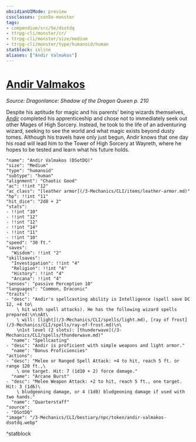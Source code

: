 ```yaml
---
obsidianUIMode: preview
cssclasses: json5e-monster
tags:
- compendium/src/5e/dsotdq
- ttrpg-cli/monster/cr/
- ttrpg-cli/monster/size/medium
- ttrpg-cli/monster/type/humanoid/human
statblock: inline
aliases: ["Andir Valmakos"]
---
```

# [Andir Valmakos](3-Mechanics\CLI\bestiary\npc/andir-valmakos-dsotdq.md)
*Source: Dragonlance: Shadow of the Dragon Queen p. 210*  

Despite his aptitude for magic and his parents' being wizards themselves, [Andir](/3-Mechanics/CLI/bestiary/npc/andir-valmakos-dsotdq.md) completed his apprenticeship and chose not to immediately seek out other Mages of High Sorcery. Instead, he took to the life of an adventuring wizard, seeking to see the world and what magic exists beyond dusty tomes. Although his travels have only just begun, Andir knows that one day his road will lead him to the Tower of High Sorcery at Wayreth, where he hopes to be tested and learn what his future holds.

```statblock
"name": "Andir Valmakos (DSotDQ)"
"size": "Medium"
"type": "humanoid"
"subtype": "human"
"alignment": "Chaotic Good"
"ac": !!int "12"
"ac_class": "[leather armor](/3-Mechanics/CLI/items/leather-armor.md)"
"hp": !!int "11"
"hit_dice": "2d8 + 2"
"stats":
- !!int "10"
- !!int "12"
- !!int "12"
- !!int "14"
- !!int "11"
- !!int "10"
"speed": "30 ft."
"saves":
  "Wisdom": !!int "2"
"skillsaves":
  "Investigation": !!int "4"
  "Religion": !!int "4"
  "History": !!int "4"
  "Arcana": !!int "4"
"senses": "passive Perception 10"
"languages": "Common, Draconic"
"traits":
- "desc": "Andir's spellcasting ability is Intelligence (spell save DC 12, +4 to\
    \ hit with spell attacks). He has the following wizard spells prepared:\n\nAt\
    \ will: [light](/3-Mechanics/CLI/spells/light.md), [ray of frost](/3-Mechanics/CLI/spells/ray-of-frost.md)\n\
    \n1st level (2 slots): [thunderwave](/3-Mechanics/CLI/spells/thunderwave.md)"
  "name": "Spellcasting"
- "desc": "Andir is proficient with simple weapons and light armor."
  "name": "Bonus Proficiencies"
"actions":
- "desc": "Melee or Ranged Spell Attack: +4 to hit, reach 5 ft. or range 120 ft.,\
    \ one target. Hit: 7 (1d10 + 2) force damage."
  "name": "Arcane Burst"
- "desc": "Melee Weapon Attack: +2 to hit, reach 5 ft., one target. Hit: 3 (1d6)\
    \ bludgeoning damage, or 4 (1d8) bludgeoning damage if used with two hands."
  "name": "Quarterstaff"
"source":
- "DSotDQ"
"image": "/3-Mechanics/CLI/bestiary/npc/token/andir-valmakos-dsotdq.webp"
```
^statblock